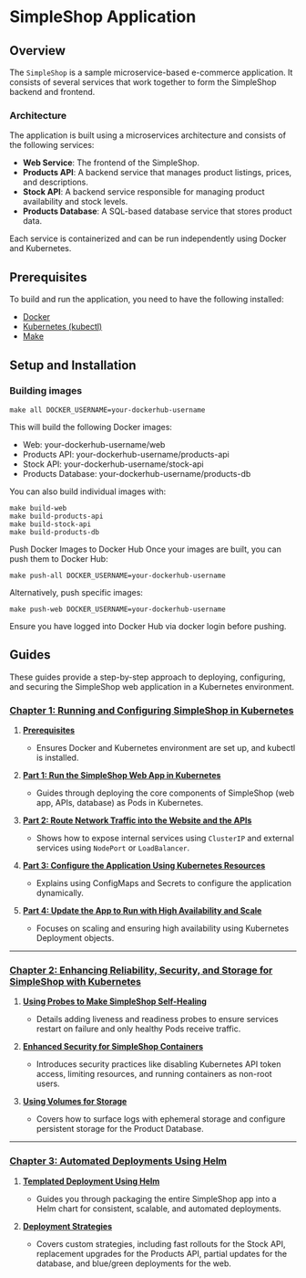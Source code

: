 # SimpleShop Application

## Overview

The `SimpleShop` is a sample microservice-based e-commerce application. It consists of several services that work together to form the SimpleShop backend and frontend.

### Architecture

The application is built using a microservices architecture and consists of the following services:

- **Web Service**: The frontend of the SimpleShop.
- **Products API**: A backend service that manages product listings, prices, and descriptions.
- **Stock API**: A backend service responsible for managing product availability and stock levels.
- **Products Database**: A SQL-based database service that stores product data.

Each service is containerized and can be run independently using Docker and Kubernetes.

## Prerequisites

To build and run the application, you need to have the following installed:

- [Docker](https://docs.docker.com/get-docker/)
- [Kubernetes (kubectl)](https://kubernetes.io/docs/tasks/tools/install-kubectl/)
- [Make](https://www.gnu.org/software/make/)

## Setup and Installation

### Building images

```
make all DOCKER_USERNAME=your-dockerhub-username
```
This will build the following Docker images:

- Web: your-dockerhub-username/web
- Products API: your-dockerhub-username/products-api
- Stock API: your-dockerhub-username/stock-api
- Products Database: your-dockerhub-username/products-db

You can also build individual images with:

```
make build-web
make build-products-api
make build-stock-api
make build-products-db
```

Push Docker Images to Docker Hub
Once your images are built, you can push them to Docker Hub:

```
make push-all DOCKER_USERNAME=your-dockerhub-username
```

Alternatively, push specific images:

```
make push-web DOCKER_USERNAME=your-dockerhub-username
```

Ensure you have logged into Docker Hub via docker login before pushing.


## Guides

These guides provide a step-by-step approach to deploying, configuring, and securing the SimpleShop web application in a Kubernetes environment.

### [Chapter 1: Running and Configuring SimpleShop in Kubernetes](guides/chapter1.md)

1. **[Prerequisites](guides/chapter1.md#prerequisites)**
   - Ensures Docker and Kubernetes environment are set up, and kubectl is installed.

2. **[Part 1: Run the SimpleShop Web App in Kubernetes](guides/chapter1.md#part-1-run-the-simpleshop-web-app-in-kubernetes)**
   - Guides through deploying the core components of SimpleShop (web app, APIs, database) as Pods in Kubernetes.

3. **[Part 2: Route Network Traffic into the Website and the APIs](guides/chapter1.md#part-2-route-network-traffic-into-the-website-and-the-apis)**
   - Shows how to expose internal services using `ClusterIP` and external services using `NodePort` or `LoadBalancer`.

4. **[Part 3: Configure the Application Using Kubernetes Resources](guides/chapter1.md#part-3-configure-the-application-using-kubernetes-resources)**
   - Explains using ConfigMaps and Secrets to configure the application dynamically.

5. **[Part 4: Update the App to Run with High Availability and Scale](guides/chapter1.md#part-4-update-the-app-to-run-with-high-availability-and-scale)**
   - Focuses on scaling and ensuring high availability using Kubernetes Deployment objects.

---

### [Chapter 2: Enhancing Reliability, Security, and Storage for SimpleShop with Kubernetes](guides/chapter2.md)

1. **[Using Probes to Make SimpleShop Self-Healing](guides/chapter2.md#using-probes-to-make-simpleshop-self-healing)**
   - Details adding liveness and readiness probes to ensure services restart on failure and only healthy Pods receive traffic.

2. **[Enhanced Security for SimpleShop Containers](guides/chapter2.md#enhanced-security-for-simpleshop-containers)**
   - Introduces security practices like disabling Kubernetes API token access, limiting resources, and running containers as non-root users.

3. **[Using Volumes for Storage](guides/chapter2.md#using-volumes-for-storage)**
   - Covers how to surface logs with ephemeral storage and configure persistent storage for the Product Database.

---

### [Chapter 3: Automated Deployments Using Helm](guides/chapter3.md)

1. **[Templated Deployment Using Helm](guides/chapter3.md#templated-deployment-using-helm)**
   - Guides you through packaging the entire SimpleShop app into a Helm chart for consistent, scalable, and automated deployments.

2. **[Deployment Strategies](guides/chapter3.md#deployment-strategies)**
   - Covers custom strategies, including fast rollouts for the Stock API, replacement upgrades for the Products API, partial updates for the database, and blue/green deployments for the web.

